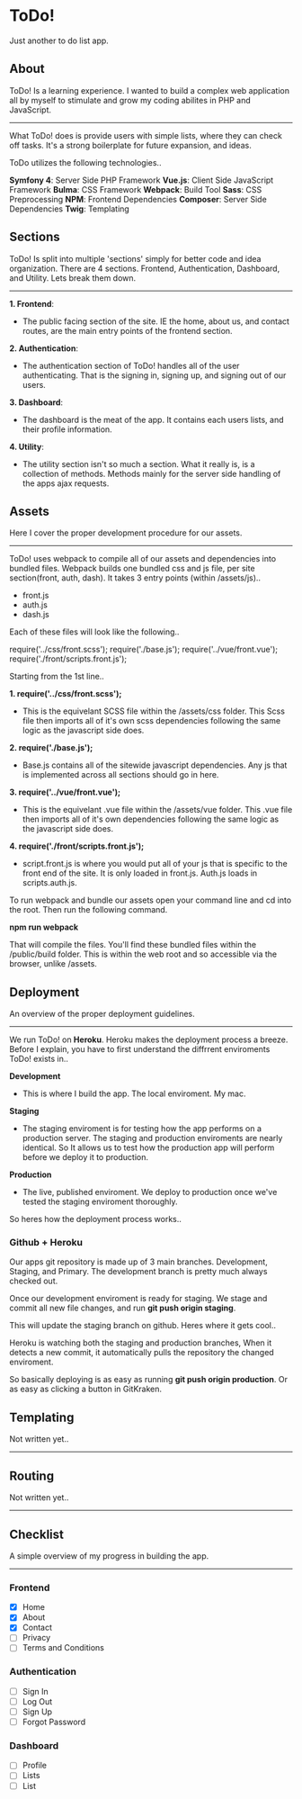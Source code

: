 # ToDo!
Just another to do list app.

## About
ToDo! Is a learning experience. I wanted to build a complex web application all by myself to stimulate and grow my coding abilites in PHP and JavaScript.

----

What ToDo! does is provide users with simple lists, where they can check off tasks. It's a strong boilerplate for future expansion, and ideas.

ToDo utilizes the following technologies..

**Symfony 4**: Server Side PHP Framework
**Vue.js**: Client Side JavaScript Framework
**Bulma**: CSS Framework
**Webpack**: Build Tool
**Sass**: CSS Preprocessing
**NPM**: Frontend Dependencies
**Composer**: Server Side Dependencies
**Twig**: Templating


## Sections
ToDo! Is split into multiple 'sections' simply for better code and idea organization. There are 4 sections. Frontend, Authentication, Dashboard, and Utility. Lets break them down.

----

**1. Frontend**:
- The public facing section of the site. IE the home, about us, and contact routes, are the main entry points of the frontend section.

**2. Authentication**:
- The authentication section of ToDo! handles all of the user authenticating. That is the signing in, signing up, and signing out of our users. 

**3. Dashboard**:
- The dashboard is the meat of the app. It contains each users lists, and their profile information.

**4. Utility**:
- The utility section isn't so much a section. What it really is, is a collection of methods. Methods mainly for the server side handling of the apps ajax requests.


## Assets
Here I cover the proper development procedure for our assets. 

--------

ToDo! uses webpack to compile all of our assets and dependencies into bundled files. Webpack builds one bundled css and js file,  per site section(front, auth, dash). It takes 3 entry points (within /assets/js)..

- front.js 
- auth.js
- dash.js

Each of these files will  look like the following..

require('../css/front.scss'); 
require('./base.js');
require('../vue/front.vue');
require('./front/scripts.front.js');

Starting from the 1st line..

**1. require('../css/front.scss');**
- This is the equivelant SCSS file within the /assets/css folder. This Scss file then imports all of it's own scss dependencies following the same logic as the javascript side does. 

**2. require('./base.js');**
- Base.js contains all of the sitewide javascript dependencies. Any js that is implemented across all sections should go in here. 

**3. require('../vue/front.vue');**
- This is the equivelant .vue file within the /assets/vue folder. This .vue file then imports all of it's own dependencies following the same logic as the javascript side does. 

**4. require('./front/scripts.front.js');**
- script.front.js is where you would put all of your js that is specific to the front end of the site. It is only loaded in front.js. Auth.js loads in scripts.auth.js.

To run webpack and bundle our assets open your command line and cd into the root. Then run the following command.

**npm run webpack**

That will  compile the files. You'll find these bundled files within the /public/build folder. This is within the web root and so accessible via the browser, unlike /assets.


## Deployment
An overview of the proper deployment guidelines.

---

We run ToDo! on **Heroku**. Heroku makes the deployment process a breeze.  Before I explain,  you have to first understand the diffrrent enviroments ToDo! exists in..

**Development**
- This is where I build the app. The local enviroment. My mac. 

**Staging**
- The staging enviroment is for testing how the app performs on a  production server. The staging and production enviroments are nearly identical. So It allows us to test how the production app will perform before we deploy it to production. 

**Production**
- The live, published enviroment. We deploy to  production once we've tested the staging  enviroment thoroughly.

So heres how the deployment process works..

### Github + Heroku

Our apps git repository is made up of 3 main branches. Development, Staging, and Primary. The development branch is pretty much always checked out. 

Once our development enviroment is ready for staging. We stage and commit all new file changes, and run **git push origin staging**. 

This will update the staging branch on github. Heres where it gets cool..

Heroku is watching both the staging and production branches, When it detects a new commit, it automatically pulls the repository the changed enviroment. 

So basically deploying is as easy as running **git push origin production**. Or as easy as clicking a button in GitKraken.



## Templating
Not written yet..

---


## Routing
Not written yet..

---


## Checklist
A simple overview of my progress in building the app. 

---

### Frontend
- [x] Home
- [x] About
- [x] Contact
- [ ] Privacy
- [ ] Terms and Conditions

### Authentication
- [ ] Sign In
- [ ] Log Out
- [ ] Sign Up
- [ ] Forgot Password

### Dashboard
- [ ] Profile
- [ ] Lists
- [ ] List
